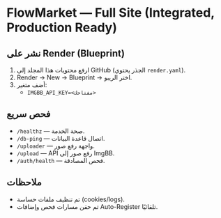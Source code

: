 # FlowMarket — Full Site (Integrated, Production Ready)

## نشر على Render (Blueprint)
1) ارفع محتويات هذا المجلد إلى GitHub (الجذر يحتوي `render.yaml`).
2) Render → New → Blueprint → اختر الريبو.
3) أضف متغير:
   - `IMGBB_API_KEY=<مفتاحك>`

## فحص سريع
- `/healthz` — صحة الخدمة.
- `/db-ping` — اتصال قاعدة البيانات.
- `/uploader` — واجهة رفع صور.
- `/upload` — API رفع صور إلى ImgBB.
- `/auth/health` — فحص المصادقة.

## ملاحظات
- تم تنظيف ملفات حساسة (cookies/logs).
- تم حقن مسارات فحص وإضافات Auto-Register تلقائيًا.